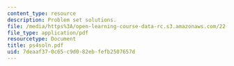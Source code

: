 ```yaml
---
content_type: resource
description: Problem set solutions.
file: /media/https%3A/open-learning-course-data-rc.s3.amazonaws.com/22-812j-managing-nuclear-technology-spring-2004/7deaaf370c65c9d082ebfefb2507657d_ps4soln.pdf
file_type: application/pdf
resourcetype: Document
title: ps4soln.pdf
uid: 7deaaf37-0c65-c9d0-82eb-fefb2507657d
---
```

